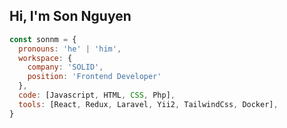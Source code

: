 <h2>Hi, I'm Son Nguyen</h2>

```javascript
const sonnm = {
  pronouns: 'he' | 'him',
  workspace: {
    company: 'SOLID',
    position: 'Frontend Developer'
  },
  code: [Javascript, HTML, CSS, Php],
  tools: [React, Redux, Laravel, Yii2, TailwindCss, Docker],
}
```
